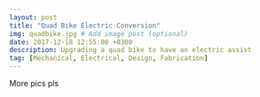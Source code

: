 ```yaml
---
layout: post
title: "Quad Bike Electric Conversion"
img: quadbike.jpg # Add image post (optional)
date: 2017-12-18 12:55:00 +0300
description: Upgrading a quad bike to have an electric assist
tag: [Mechanical, Electrical, Design, Fabrication]
---
```

More pics pls